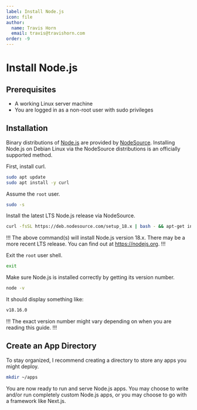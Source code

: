 ```yaml
---
label: Install Node.js
icon: file
author:
  name: Travis Horn
  email: travis@travishorn.com
order: -9
---
```


# Install Node.js

## Prerequisites

- A working Linux server machine
- You are logged in as a non-root user with sudo privileges

## Installation

Binary distributions of [Node.js](https://nodejs.org/en) are provided by
[NodeSource](https://nodesource.com/). Installing Node.js on Debian Linux via
the NodeSource distributions is an officially supported method.

First, install curl.

```sh
sudo apt update
sudo apt install -y curl
```

Assume the `root` user.

```sh
sudo -s
```

Install the latest LTS Node.js release via NodeSource.

```sh
curl -fsSL https://deb.nodesource.com/setup_18.x | bash - && apt-get install -y nodejs
```

!!!
The above command(s) will install Node.js version 18.x. There may be a more
recent LTS release. You can find out at https://nodejs.org.
!!!

Exit the `root` user shell.

```sh
exit
```

Make sure Node.js is installed correctly by getting its version number.

```sh
node -v
```

It should display something like:

```sh
v18.16.0
```

!!!
The exact version number might vary depending on when you are reading this
guide.
!!!

## Create an App Directory

To stay organized, I recommend creating a directory to store any apps you might
deploy.

```sh
mkdir ~/apps
```

You are now ready to run and serve Node.js apps. You may choose to write and/or
run completely custom Node.js apps, or you may choose to go with a framework like Next.js.
